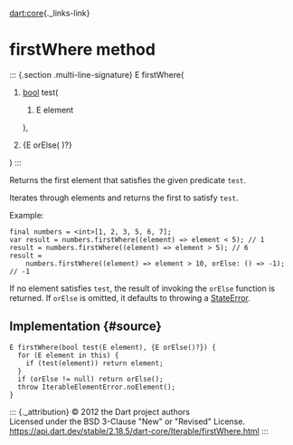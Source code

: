 [dart:core](../../dart-core/dart-core-library){._links-link}

firstWhere method
=================

::: {.section .multi-line-signature}
E firstWhere(

1.  [bool](../bool-class) test(
    1.  E element

    ),
2.  {E orElse( )?}

)
:::

Returns the first element that satisfies the given predicate `test`.

Iterates through elements and returns the first to satisfy `test`.

Example:

``` {.language-dart data-language="dart"}
final numbers = <int>[1, 2, 3, 5, 6, 7];
var result = numbers.firstWhere((element) => element < 5); // 1
result = numbers.firstWhere((element) => element > 5); // 6
result =
    numbers.firstWhere((element) => element > 10, orElse: () => -1); // -1
```

If no element satisfies `test`, the result of invoking the `orElse`
function is returned. If `orElse` is omitted, it defaults to throwing a
[StateError](../stateerror-class).

Implementation {#source}
--------------

``` {.language-dart data-language="dart"}
E firstWhere(bool test(E element), {E orElse()?}) {
  for (E element in this) {
    if (test(element)) return element;
  }
  if (orElse != null) return orElse();
  throw IterableElementError.noElement();
}
```

::: {._attribution}
© 2012 the Dart project authors\
Licensed under the BSD 3-Clause \"New\" or \"Revised\" License.\
<https://api.dart.dev/stable/2.18.5/dart-core/Iterable/firstWhere.html>
:::
